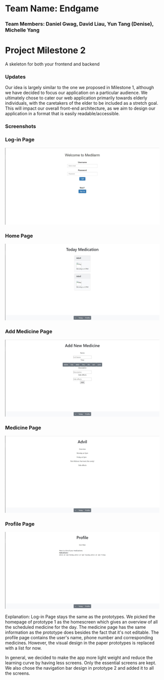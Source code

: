# Team Name: Endgame
### Team Members: Daniel Gwag, David Liau, Yun Tang (Denise), Michelle Yang

# Project Milestone 2

A skeleton for both your frontend and backend

### Updates

Our idea is largely similar to the one we proposed in Milestone 1, although we have decided to focus our application on a particular audience. We ultimately chose to cater our web application primarily towards elderly individuals, with the caretakers of the elder to be included as a stretch goal. This will impact our overall front-end architecture, as we aim to design our application in a format that is easily readable/accessible.

### Screenshots

### Log-in Page
![loginpage](UISkeleton/loginpage.JPG)

### Home Page
![homepage](UISkeleton/homepage.JPG)

### Add Medicine Page
![addpage](UISkeleton/addpage.JPG)

### Medicine Page
![medicinepage](UISkeleton/medicinepage.JPG)

### Profile Page
![profilepage](UISkeleton/profilepage.JPG)

Explanation: Log-in Page stays the same as the prototypes. We picked the homepage of prototype 1 as the homescreen which gives an overview of all the scheduled medicine for the day. The medicine page has the same information as the prototype does besides the fact that it's not editable. The profile page contains the user's name, phone number and corresponding medicines. However, the visual design in the paper prototypes is replaced with a list for now. 

In general, we decided to make the app more light weight and reduce the learning curve by having less screens. Only the essential screens are kept. We also chose the navigation bar design in prototype 2 and added it to all the screens.
